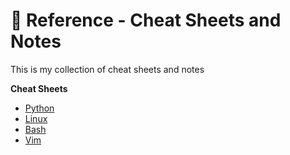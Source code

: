 # 📖 Reference - Cheat Sheets and Notes

This is my collection of cheat sheets and notes

**Cheat Sheets**
- [Python](https://github.com/gtronix/References/blob/main/Python/Python%20-%20Cheat%20Sheet.md#python---cheat-sheet)
- [Linux](https://github.com/gtronix/References/blob/main/Linux/Linux%20-%20Cheat%20Sheet.md#linux---cheat-sheet)
- [Bash](https://github.com/gtronix/References/blob/main/Bash/Bash%20-%20Cheat%20Sheet.md#bash-cheat-sheet)
- [Vim](https://github.com/gtronix/References/blob/main/Vim/Vim%20-%20Cheat%20Sheet.md#vim-cheat-sheet)
